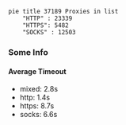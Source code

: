
```mermaid
pie title 37189 Proxies in list
    "HTTP" : 23339
    "HTTPS": 5482
    "SOCKS" : 12503
```

### Some Info
#### Average Timeout

- mixed: 2.8s
- http: 1.4s
- https: 8.7s
- socks: 6.6s